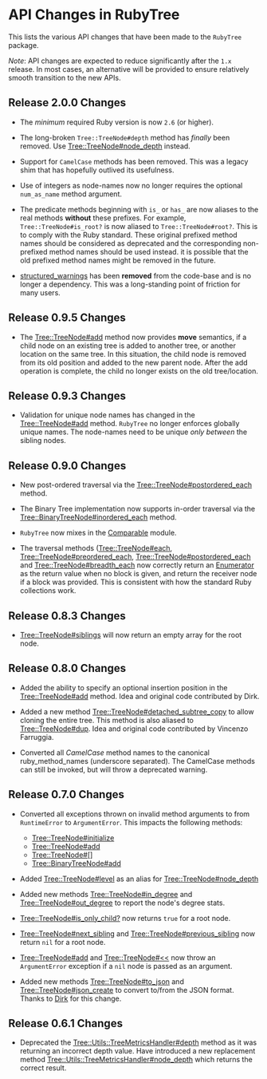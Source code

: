 # API Changes in RubyTree

This lists the various API changes that have been made to the `RubyTree`
package.

_Note_: API changes are expected to reduce significantly after the `1.x`
release. In most cases, an alternative will be provided to ensure relatively
smooth transition to the new APIs.

## Release 2.0.0 Changes

* The _minimum_ required Ruby version is now `2.6` (or higher).

* The long-broken `Tree::TreeNode#depth` method has _finally_ been removed. Use
  [Tree::TreeNode#node_depth][node_depth] instead.

* Support for `CamelCase` methods has been removed. This was a legacy shim
  that has hopefully outlived its usefulness.

* Use of integers as node-names now no longer requires the optional
  `num_as_name` method argument.

* The predicate methods beginning with `is_` or `has_` are now aliases to the
  real methods **without** these prefixes. For example,
  `Tree::TreeNode#is_root?` is now aliased to `Tree::TreeNode#root?`. This is to
  comply with the Ruby standard. These original prefixed method names should be
  considered as deprecated and the corresponding non-prefixed method names
  should be used instead. it is possible that the old prefixed method names
  might be removed in the future.

* [structured_warnings][] has been **removed** from the code-base and is no
  longer a dependency. This was a long-standing point of friction for many
  users.

## Release 0.9.5 Changes

* The [Tree::TreeNode#add][add] method now provides **move** semantics, if a
  child node on an existing tree is added to another tree, or another location
  on the same tree. In this situation, the child node is removed from its old
  position and added to the new parent node. After the add operation is
  complete, the child no longer exists on the old tree/location.

## Release 0.9.3 Changes

* Validation for unique node names has changed in the [Tree::TreeNode#add][add]
  method. `RubyTree` no longer enforces globally unique names. The node-names
  need to be unique _only between_ the sibling nodes.

## Release 0.9.0 Changes

* New post-ordered traversal via the
  [Tree::TreeNode#postordered_each][postordered_each] method.

* The Binary Tree implementation now supports in-order traversal via the
  [Tree::BinaryTreeNode#inordered_each][inordered_each] method.

* `RubyTree` now mixes in the
  [Comparable](http://ruby-doc.org/core-1.8.7/Comparable.html) module.

* The traversal methods ([Tree::TreeNode#each][each],
  [Tree::TreeNode#preordered_each][preordered_each],
  [Tree::TreeNode#postordered_each][postordered_each] and
  [Tree::TreeNode#breadth_each][breadth_each] now correctly return an
  [Enumerator](rdoc-ref:http://ruby-doc.org/core-1.8.7/Enumerable.html) as the
  return value when no block is given, and return the receiver node if a block
  was provided. This is consistent with how the standard Ruby collections work.

## Release 0.8.3 Changes

* [Tree::TreeNode#siblings][siblings] will now return an empty array for the
  root node.

## Release 0.8.0 Changes

* Added the ability to specify an optional insertion position in the
  [Tree::TreeNode#add][add] method. Idea and original code contributed by Dirk.

* Added a new method
  [Tree::TreeNode#detached_subtree_copy][detached_subtree_copy] to allow cloning
  the entire tree. This method is also aliased to
  [Tree::TreeNode#dup][dup]. Idea and original code contributed by Vincenzo
  Farruggia.

* Converted all _CamelCase_ method names to the canonical ruby_method_names
  (underscore separated). The CamelCase methods can still be invoked, but
  will throw a deprecated warning.

## Release 0.7.0 Changes

* Converted all exceptions thrown on invalid method arguments to from
  `RuntimeError` to `ArgumentError`. This impacts the following methods:

    * [Tree::TreeNode#initialize][initialize]
    * [Tree::TreeNode#add][add]
    * [Tree::TreeNode#[]][access]
    * [Tree::BinaryTreeNode#add][btree_add]


* Added [Tree::TreeNode#level][level] as an alias for
  [Tree::TreeNode#node_depth][node_depth]

* Added new methods [Tree::TreeNode#in_degree][in_degree] and
  [Tree::TreeNode#out_degree][out_degree] to report the node's degree stats.

* [Tree::TreeNode#is_only_child?][is_only_child] now returns `true` for a root
  node.

* [Tree::TreeNode#next_sibling][next_sibling] and
  [Tree::TreeNode#previous_sibling][previous_sibling] now return `nil` for a
  root node.

* [Tree::TreeNode#add][add] and [Tree::TreeNode#<<][append] now throw an
  `ArgumentError` exception if a `nil` node is passed as an argument.

* Added new methods
    [Tree::TreeNode#to_json][to_json] and
    [Tree::TreeNode#json_create][json_create]
    to convert to/from the JSON format. Thanks to
    [Dirk](http://github.com/railsbros-dirk) for this change.

## Release 0.6.1 Changes

* Deprecated the [Tree::Utils::TreeMetricsHandler#depth][depth] method as it was
  returning an incorrect depth value. Have introduced a new replacement method
  [Tree::Utils::TreeMetricsHandler#node_depth][node_depth] which returns the
  correct result.


[structured_warnings]: https://github.com/schmidt/structured_warnings

[access]: rdoc-ref:Tree::TreeNode#[]
[add]: rdoc-ref:Tree::TreeNode#add
[append]: rdoc-ref:Tree::TreeNode#<<
[breadth_each]: rdoc-ref:Tree::TreeNode#breadth_each
[btree_add]: rdoc-ref:Tree::BinaryTreeNode#add
[depth]: rdoc-ref:Tree::Utils::TreeMetricsHandler#depth
[detached_subtree_copy]: rdoc-ref:Tree::TreeNode#detached_subtree_copy
[dup]: rdoc-ref:Tree::TreeNode#dup
[each]: rdoc-ref:Tree::TreeNode#each
[in_degree]: rdoc-ref:Tree::Utils::TreeMetricsHandler#in_degree
[initialize]: rdoc-ref:Tree::TreeNode#initialize
[inordered_each]: rdoc-ref:Tree::BinaryTreeNode#inordered_each
[is_only_child]: rdoc-ref:Tree::TreeNode#is_only_child?
[json_create]: rdoc-ref:Tree::Utils::JSONConverter::ClassMethods#json_create
[level]: rdoc-ref:Tree::Utils::TreeMetricsHandler#level
[next_sibling]: rdoc-ref:Tree::TreeNode#next_sibling
[node_depth]: rdoc-ref:Tree::Utils::TreeMetricsHandler#node_depth
[out_degree]: rdoc-ref:Tree::Utils::TreeMetricsHandler#out_degree
[postordered_each]: rdoc-ref:Tree::TreeNode#postordered_each
[preordered_each]: rdoc-ref:Tree::TreeNode#preordered_each
[previous_sibling]: rdoc-ref:Tree::TreeNode#previous_sibling
[siblings]: rdoc-ref:Tree::TreeNode#siblings
[to_json]: rdoc-ref:Tree::Utils::JSONConverter#to_json
